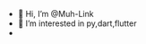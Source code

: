 - 👋 Hi, I’m @Muh-Link
- 👀 I’m interested in py,dart,flutter
- 
<!---
Muh-Link/Muh-Link is a ✨ special ✨ repository because its `README.md` (this file) appears on your GitHub profile.
You can click the Preview link to take a look at your changes.
--->
